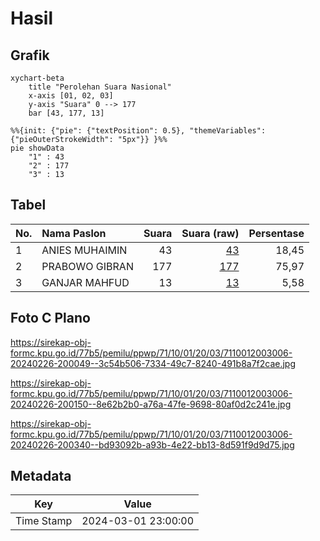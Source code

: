 # Hasil

## Grafik

```mermaid
xychart-beta
    title "Perolehan Suara Nasional"
    x-axis [01, 02, 03]
    y-axis "Suara" 0 --> 177
    bar [43, 177, 13]
```

```mermaid
%%{init: {"pie": {"textPosition": 0.5}, "themeVariables": {"pieOuterStrokeWidth": "5px"}} }%%
pie showData
    "1" : 43
    "2" : 177
    "3" : 13
```

## Tabel

| No. | Nama Paslon    | Suara | Suara (raw) | Persentase |
|:--- |:-------------- | -----:| -----------:| ----------:|
| 1   | ANIES MUHAIMIN | 43    | [43][p-1]   | 18,45      |
| 2   | PRABOWO GIBRAN | 177   | [177][p-2]  | 75,97      |
| 3   | GANJAR MAHFUD  | 13    | [13][p-3]   | 5,58       |


[p-1]: https://github.com/gigit-pemilu/pemilu-2024/blob/main/pilpres/hitung-suara/sub/71-sulawesi-utara/sub/10-bolaang-mongondow-timur/sub/01-tutuyan/sub/2003-tutuyan/sub/006-tps/sub/paslon-1.txt
[p-2]: https://github.com/gigit-pemilu/pemilu-2024/blob/main/pilpres/hitung-suara/sub/71-sulawesi-utara/sub/10-bolaang-mongondow-timur/sub/01-tutuyan/sub/2003-tutuyan/sub/006-tps/sub/paslon-2.txt
[p-3]: https://github.com/gigit-pemilu/pemilu-2024/blob/main/pilpres/hitung-suara/sub/71-sulawesi-utara/sub/10-bolaang-mongondow-timur/sub/01-tutuyan/sub/2003-tutuyan/sub/006-tps/sub/paslon-3.txt

## Foto C Plano

https://sirekap-obj-formc.kpu.go.id/77b5/pemilu/ppwp/71/10/01/20/03/7110012003006-20240226-200049--3c54b506-7334-49c7-8240-491b8a7f2cae.jpg

https://sirekap-obj-formc.kpu.go.id/77b5/pemilu/ppwp/71/10/01/20/03/7110012003006-20240226-200150--8e62b2b0-a76a-47fe-9698-80af0d2c241e.jpg

https://sirekap-obj-formc.kpu.go.id/77b5/pemilu/ppwp/71/10/01/20/03/7110012003006-20240226-200340--bd93092b-a93b-4e22-bb13-8d591f9d9d75.jpg


## Metadata

| Key        | Value               |
| ---------- | ------------------- |
| Time Stamp | 2024-03-01 23:00:00 |



